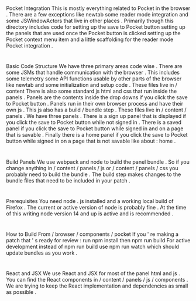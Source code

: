 #
Pocket
Integration
This
is
mostly
everything
related
to
Pocket
in
the
browser
.
There
are
a
few
exceptions
like
newtab
some
reader
mode
integration
and
some
JSWindowActors
that
live
in
other
places
.
Primarily
though
this
directory
includes
code
for
setting
up
the
save
to
Pocket
button
setting
up
the
panels
that
are
used
once
the
Pocket
button
is
clicked
setting
up
the
Pocket
context
menu
item
and
a
little
scaffolding
for
the
reader
mode
Pocket
integration
.
#
#
Basic
Code
Structure
We
have
three
primary
areas
code
wise
.
There
are
some
JSMs
that
handle
communication
with
the
browser
.
This
includes
some
telemetry
some
API
functions
usable
by
other
parts
of
the
browser
like
newtab
and
some
initialization
and
setup
code
.
These
files
live
in
/
content
There
is
also
some
standard
js
html
and
css
that
run
inside
the
panels
.
Panels
are
the
contents
inside
the
drop
downs
if
you
click
the
save
to
Pocket
button
.
Panels
run
in
their
own
browser
process
and
have
their
own
js
.
This
js
also
has
a
build
/
bundle
step
.
These
files
live
in
/
content
/
panels
.
We
have
three
panels
.
There
is
a
sign
up
panel
that
is
displayed
if
you
click
the
save
to
Pocket
button
while
not
signed
in
.
There
is
a
saved
panel
if
you
click
the
save
to
Pocket
button
while
signed
in
and
on
a
page
that
is
savable
.
Finally
there
is
a
home
panel
if
you
click
the
save
to
Pocket
button
while
signed
in
on
a
page
that
is
not
savable
like
about
:
home
.
#
#
Build
Panels
We
use
webpack
and
node
to
build
the
panel
bundle
.
So
if
you
change
anything
in
/
content
/
panels
/
js
or
/
content
/
panels
/
css
you
probably
need
to
build
the
bundle
.
The
build
step
makes
changes
to
the
bundle
files
that
need
to
be
included
in
your
patch
.
#
#
#
Prerequisites
You
need
node
.
js
installed
and
a
working
local
build
of
Firefox
.
The
current
or
active
version
of
node
is
probably
fine
.
At
the
time
of
this
writing
node
version
14
and
up
is
active
and
is
recommended
.
#
#
#
How
to
Build
From
/
browser
/
components
/
pocket
If
you
'
re
making
a
patch
that
'
s
ready
for
review
:
run
npm
install
then
npm
run
build
For
active
development
instead
of
npm
run
build
use
npm
run
watch
which
should
update
bundles
as
you
work
.
#
#
React
and
JSX
We
use
React
and
JSX
for
most
of
the
panel
html
and
js
.
You
can
find
the
React
components
in
/
content
/
panels
/
js
/
components
.
We
are
trying
to
keep
the
React
implementation
and
dependencies
as
small
as
possible
.
